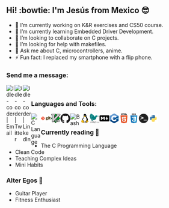 ## Hi! :bowtie: I'm Jesús from Mexico :sunglasses:


<!--
**idle-coder/idle-coder** is a ✨ _special_ ✨ repository because its `README.md` (this file) appears on your GitHub profile.
-->

- 🔭 I’m currently working on K&R exercises and CS50 course.
- 🌱 I’m currently learning Embedded Driver Development.
- 🤝 I’m looking to collaborate on C projects.
- 🤔 I’m looking for help with makefiles.
- 💬 Ask me about C, microcontrollers, anime.
- ⚡ Fun fact: I replaced my smartphone with a flip phone.


### Send me a message:

[<img align="left" alt="idle-coder | Email" width="22px" src="https://cdn.jsdelivr.net/npm/simple-icons@v4/icons/gmail.svg" />][mail]
[<img align="left" alt="idle-coder | Twitter" width="22px" src="https://cdn.jsdelivr.net/npm/simple-icons@v4/icons/twitter.svg" />][twitter]
[<img align="left" alt="idle-coder | LinkedIn" width="22px" src="https://cdn.jsdelivr.net/npm/simple-icons@v4/icons/linkedin.svg" />][linkedin]

<br />

### Languages and Tools:

<img align="left" alt="C Language" width="26px" src="https://cdn.jsdelivr.net/npm/simple-icons@v4/icons/c.svg" />
<img align="left" alt="Git" width="26px" src="https://raw.githubusercontent.com/github/explore/80688e429a7d4ef2fca1e82350fe8e3517d3494d/topics/git/git.png" />
<img align="left" alt="Vim" width="26px" src="https://raw.githubusercontent.com/github/explore/80688e429a7d4ef2fca1e82350fe8e3517d3494d/topics/vim/vim.png" />
<img align="left" alt="GitHub" width="26px" src="https://raw.githubusercontent.com/github/explore/78df643247d429f6cc873026c0622819ad797942/topics/github/github.png" />
<img align="left" alt="Bash" width="26px" src="https://cdn.jsdelivr.net/npm/simple-icons@v4/icons/gnubash.svg" />
<img align="left" alt="Linux" width="26px" src="https://raw.githubusercontent.com/github/explore/80688e429a7d4ef2fca1e82350fe8e3517d3494d/topics/linux/linux.png" />
<img align="left" alt="Latex" width="26px" src="https://raw.githubusercontent.com/github/explore/80688e429a7d4ef2fca1e82350fe8e3517d3494d/topics/latex/latex.png" />
<img align="left" alt="Markdown" width="26px" src="https://raw.githubusercontent.com/github/explore/80688e429a7d4ef2fca1e82350fe8e3517d3494d/topics/markdown/markdown.png" />
<img align="left" alt="C Plus Plus" width="26px" src="https://raw.githubusercontent.com/github/explore/80688e429a7d4ef2fca1e82350fe8e3517d3494d/topics/cpp/cpp.png" />
<img align="left" alt="HTML5" width="26px" src="https://raw.githubusercontent.com/github/explore/80688e429a7d4ef2fca1e82350fe8e3517d3494d/topics/html/html.png" />
<img align="left" alt="CSS3" width="26px" src="https://raw.githubusercontent.com/github/explore/80688e429a7d4ef2fca1e82350fe8e3517d3494d/topics/css/css.png" />
<img align="left" alt="Terminal" width="26px" src="https://raw.githubusercontent.com/github/explore/80688e429a7d4ef2fca1e82350fe8e3517d3494d/topics/terminal/terminal.png" />
<img align="left" alt="Python" width="26px" src="https://raw.githubusercontent.com/github/explore/80688e429a7d4ef2fca1e82350fe8e3517d3494d/topics/python/python.png" />

<br />

### Currently reading 📖
- The C Programming Language
- Clean Code
- Teaching Complex Ideas
- Mini Habits

### Alter Egos 👥
- Guitar Player
- Fitness Enthusiast

[twitter]: https://twitter.com/idle_coder
[linkedin]: https://linkedin.com/in/idle-coder
[mail]: mailto:idlecoderchat@gmail.com
